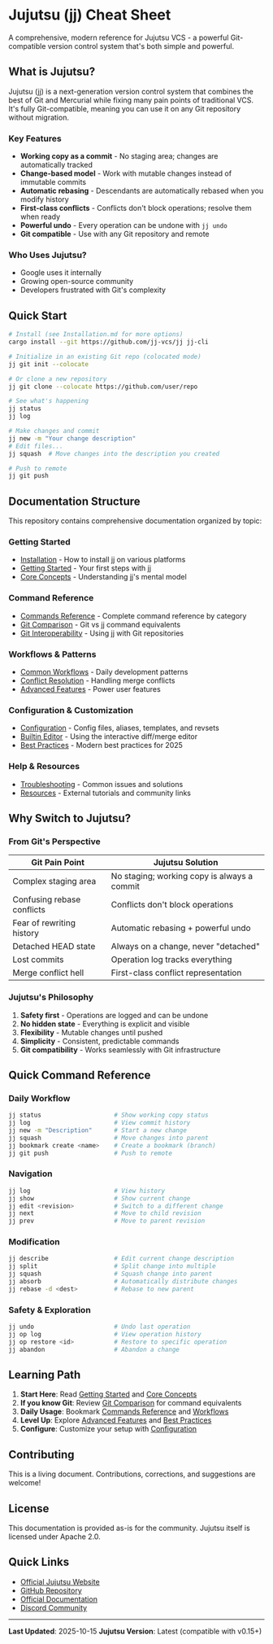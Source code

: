 # Jujutsu (jj) Cheat Sheet

A comprehensive, modern reference for Jujutsu VCS - a powerful Git-compatible version control system that's both simple and powerful.

## What is Jujutsu?

Jujutsu (jj) is a next-generation version control system that combines the best of Git and Mercurial while fixing many pain points of traditional VCS. It's fully Git-compatible, meaning you can use it on any Git repository without migration.

### Key Features

- **Working copy as a commit** - No staging area; changes are automatically tracked
- **Change-based model** - Work with mutable changes instead of immutable commits
- **Automatic rebasing** - Descendants are automatically rebased when you modify history
- **First-class conflicts** - Conflicts don't block operations; resolve them when ready
- **Powerful undo** - Every operation can be undone with `jj undo`
- **Git compatible** - Use with any Git repository and remote

### Who Uses Jujutsu?

- Google uses it internally
- Growing open-source community
- Developers frustrated with Git's complexity

## Quick Start

```bash
# Install (see Installation.md for more options)
cargo install --git https://github.com/jj-vcs/jj jj-cli

# Initialize in an existing Git repo (colocated mode)
jj git init --colocate

# Or clone a new repository
jj git clone --colocate https://github.com/user/repo

# See what's happening
jj status
jj log

# Make changes and commit
jj new -m "Your change description"
# Edit files...
jj squash  # Move changes into the description you created

# Push to remote
jj git push
```

## Documentation Structure

This repository contains comprehensive documentation organized by topic:

### Getting Started
- [Installation](Installation.md) - How to install jj on various platforms
- [Getting Started](Getting-Started.md) - Your first steps with jj
- [Core Concepts](Core-Concepts.md) - Understanding jj's mental model

### Command Reference
- [Commands Reference](Commands-Reference.md) - Complete command reference by category
- [Git Comparison](Git-Comparison.md) - Git vs jj command equivalents
- [Git Interoperability](Git-Interop.md) - Using jj with Git repositories

### Workflows & Patterns
- [Common Workflows](Workflows.md) - Daily development patterns
- [Conflict Resolution](Conflict-Resolution.md) - Handling merge conflicts
- [Advanced Features](Advanced-Features.md) - Power user features

### Configuration & Customization
- [Configuration](Configuration.md) - Config files, aliases, templates, and revsets
- [Builtin Editor](Builtin-Editor.md) - Using the interactive diff/merge editor
- [Best Practices](Best-Practices.md) - Modern best practices for 2025

### Help & Resources
- [Troubleshooting](Troubleshooting.md) - Common issues and solutions
- [Resources](Resources.md) - External tutorials and community links

## Why Switch to Jujutsu?

### From Git's Perspective

| Git Pain Point | Jujutsu Solution |
|----------------|------------------|
| Complex staging area | No staging; working copy is always a commit |
| Confusing rebase conflicts | Conflicts don't block operations |
| Fear of rewriting history | Automatic rebasing + powerful undo |
| Detached HEAD state | Always on a change, never "detached" |
| Lost commits | Operation log tracks everything |
| Merge conflict hell | First-class conflict representation |

### Jujutsu's Philosophy

1. **Safety first** - Operations are logged and can be undone
2. **No hidden state** - Everything is explicit and visible
3. **Flexibility** - Mutable changes until pushed
4. **Simplicity** - Consistent, predictable commands
5. **Git compatibility** - Works seamlessly with Git infrastructure

## Quick Command Reference

### Daily Workflow

```bash
jj status                    # Show working copy status
jj log                       # View commit history
jj new -m "Description"      # Start a new change
jj squash                    # Move changes into parent
jj bookmark create <name>    # Create a bookmark (branch)
jj git push                  # Push to remote
```

### Navigation

```bash
jj log                       # View history
jj show                      # Show current change
jj edit <revision>           # Switch to a different change
jj next                      # Move to child revision
jj prev                      # Move to parent revision
```

### Modification

```bash
jj describe                  # Edit current change description
jj split                     # Split change into multiple
jj squash                    # Squash change into parent
jj absorb                    # Automatically distribute changes
jj rebase -d <dest>          # Rebase to new parent
```

### Safety & Exploration

```bash
jj undo                      # Undo last operation
jj op log                    # View operation history
jj op restore <id>           # Restore to specific operation
jj abandon                   # Abandon a change
```

## Learning Path

1. **Start Here**: Read [Getting Started](Getting-Started.md) and [Core Concepts](Core-Concepts.md)
2. **If you know Git**: Review [Git Comparison](Git-Comparison.md) for command equivalents
3. **Daily Usage**: Bookmark [Commands Reference](Commands-Reference.md) and [Workflows](Workflows.md)
4. **Level Up**: Explore [Advanced Features](Advanced-Features.md) and [Best Practices](Best-Practices.md)
5. **Configure**: Customize your setup with [Configuration](Configuration.md)

## Contributing

This is a living document. Contributions, corrections, and suggestions are welcome!

## License

This documentation is provided as-is for the community. Jujutsu itself is licensed under Apache 2.0.

## Quick Links

- [Official Jujutsu Website](https://jj-vcs.github.io/jj/)
- [GitHub Repository](https://github.com/jj-vcs/jj)
- [Official Documentation](https://jj-vcs.github.io/jj/latest/)
- [Discord Community](https://discord.gg/dkmfj3aGQN)

---

**Last Updated**: 2025-10-15
**Jujutsu Version**: Latest (compatible with v0.15+)
